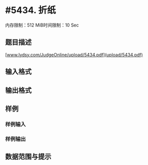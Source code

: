 # #5434. 折纸

内存限制：512 MiB时间限制：10 Sec

## 题目描述

 [www.lydsy.com/JudgeOnline/upload/5434.pdf](upload/5434.pdf)

## 输入格式

## 输出格式

## 样例

### 样例输入

### 样例输出

## 数据范围与提示
